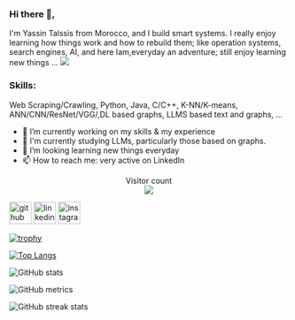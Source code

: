 ### Hi there 👋,

I'm Yassin Talssis from Morocco, and I build smart systems. I really enjoy learning how things work and how to rebuild them; like operation systems, search engines,  AI, and here Iam,everyday an adventure; still enjoy learning new things ...
![](https://camo.githubusercontent.com/992babdffd8c74a1502de375fbdf7e4d54773242/68747470733a2f2f6d656469612e67697068792e636f6d2f6d656469612f53576f536b4e36447854737a71494b4571762f67697068792e676966)

### Skills: 
Web Scraping/Crawling, Python, Java, C/C++, K-NN/K-means, ANN/CNN/ResNet/VGG/,DL based graphs, LLMS based text and graphs, ...

- 🔭 I’m currently working on my skills & my experience 
- 🌱 I'm currently studying LLMs, particularly those based on graphs.
- 👯 I’m looking learning new things everyday 
- 📫 How to reach me: very active on LinkedIn 


<p align="center"> 
  Visitor count<br>
  <img src="https://profile-counter.glitch.me/YassinTalssis/count.svg" />
</p>

[<img src='https://cdn.jsdelivr.net/npm/simple-icons@3.0.1/icons/github.svg' alt='github' height='40'>](https://github.com/YassinTalssis)  [<img src='https://cdn.jsdelivr.net/npm/simple-icons@3.0.1/icons/linkedin.svg' alt='linkedin' height='40'>](https://www.linkedin.com/in/yassin-talssis-0aba4221b/)  [<img src='https://cdn.jsdelivr.net/npm/simple-icons@3.0.1/icons/instagram.svg' alt='instagram' height='40'>](https://www.instagram.com/@talssis/)  



[![trophy](https://github-profile-trophy.vercel.app/?username=YassinTalssis)](https://github.com/ryo-ma/github-profile-trophy)

[![Top Langs](https://github-readme-stats-sigma-five.vercel.app/api/top-langs/?username=YassinTalssis)](https://github.com/anuraghazra/github-readme-stats)

![GitHub stats](https://github-readme-stats-sigma-five.vercel.app/api?username=YassinTalssis&show_icons=true)  
 
![GitHub metrics](https://metrics.lecoq.io/YassinTalssis)  

![GitHub streak stats](https://github-readme-streak-stats.herokuapp.com/?user=YassinTalssis)  

